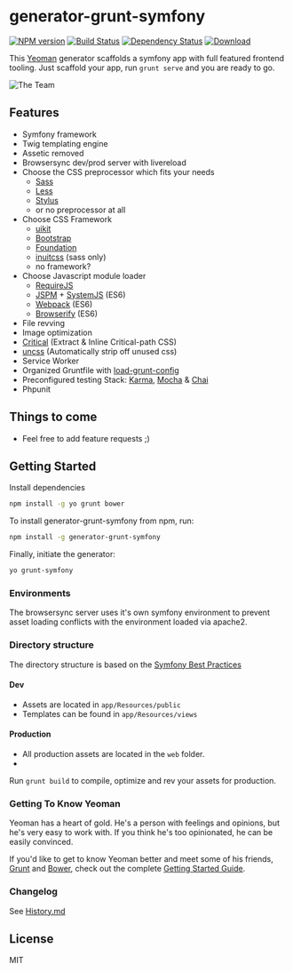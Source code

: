 # generator-grunt-symfony 
[![NPM version][npm-image]][npm-url] [![Build Status][travis-image]][travis-url] [![Dependency Status][depstat-image]][depstat-url] [![Download][dlcounter-image]][dlcounter-url]

This [Yeoman](http://yeoman.io) generator scaffolds a symfony app with full featured frontend tooling. 
Just scaffold your app, run `grunt serve` and you are ready to go. 

![The Team](https://raw.github.com/bezoerb/generator-grunt-symfony/master/app/templates/img/yo-grunt-bower-symfony.png)

## Features
* Symfony framework
* Twig templating engine
* Assetic removed
* Browsersync dev/prod server with livereload
* Choose the CSS preprocessor which fits your needs
  - [Sass](http://sass-lang.com/)
  - [Less](http://lesscss.org)
  - [Stylus](http://learnboost.github.io/stylus/)
  - or no preprocessor at all
* Choose CSS Framework
  * [uikit](http://getuikit.com)  
  * [Bootstrap](http://getbootstrap.com)
  * [Foundation](http://foundation.zurb.com)
  * [inuitcss](http://inuitcss.com) (sass only)
  * no framework?
* Choose Javascript module loader
  * [RequireJS](http://requirejs.org/)
  * [JSPM](http://jspm.io/) + [SystemJS](https://github.com/systemjs/systemjs) (ES6)
  * [Webpack](https://webpack.github.io/) (ES6)
  * [Browserify](http://browserify.org/) (ES6)
* File revving
* Image optimization
* [Critical](https://github.com/addyosmani/critical) (Extract & Inline Critical-path CSS) 
* [uncss](https://github.com/addyosmani/grunt-uncss) (Automatically strip off unused css)
* Service Worker
* Organized Gruntfile with [load-grunt-config](http://firstandthird.github.io/load-grunt-config)
* Preconfigured testing Stack: [Karma](http://karma-runner.github.io/0.12/index.html), [Mocha](http://mochajs.org/) & [Chai](http://chaijs.com/)
* Phpunit 


## Things to come

  * Feel free to add feature requests ;)

## Getting Started

Install dependencies
```bash
npm install -g yo grunt bower
```
To install generator-grunt-symfony from npm, run:
```bash
npm install -g generator-grunt-symfony
```

Finally, initiate the generator:

```bash
yo grunt-symfony
```

### Environments
The browsersync server uses it's own symfony environment to prevent asset loading conflicts with the environment loaded via apache2. 

### Directory structure
The directory structure is based on the [Symfony Best Practices](http://symfony.com/doc/current/best_practices/index.html)
#### Dev
* Assets are located in `app/Resources/public` 
* Templates can be found in `app/Resources/views` 

#### Production
* All production assets are located in the `web` folder.
* 
Run `grunt build` to compile, optimize and rev your assets for production.

### Getting To Know Yeoman

Yeoman has a heart of gold. He's a person with feelings and opinions, but he's very easy to work with. If you think he's too opinionated, he can be easily convinced.

If you'd like to get to know Yeoman better and meet some of his friends, [Grunt](http://gruntjs.com) and [Bower](http://bower.io), check out the complete [Getting Started Guide](https://github.com/yeoman/yeoman/wiki/Getting-Started).

### Changelog

See [History.md](History.md)

## License

MIT

[npm-url]: https://npmjs.org/package/generator-grunt-symfony
[npm-image]: https://badge.fury.io/js/generator-grunt-symfony.svg

[travis-url]: https://travis-ci.org/rayfoss/generator-grunt-symfony
[travis-image]: https://secure.travis-ci.org/rayfoss/generator-grunt-symfony.svg?branch=master

[depstat-url]: https://david-dm.org/bezoerb/generator-grunt-symfony
[depstat-image]: https://david-dm.org/bezoerb/generator-grunt-symfony.svg

[dlcounter-url]: https://www.npmjs.com/package/generator-grunt-symfony
[dlcounter-image]: https://img.shields.io/npm/dm/generator-grunt-symfony.svg
